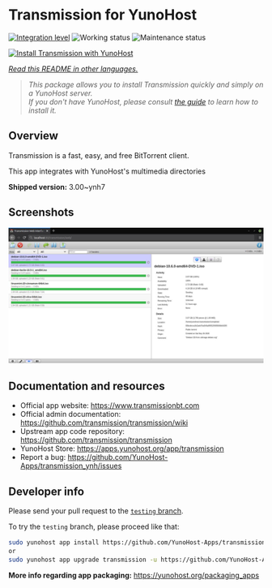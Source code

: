 <!--
N.B.: This README was automatically generated by <https://github.com/YunoHost/apps/tree/master/tools/readme_generator>
It shall NOT be edited by hand.
-->

# Transmission for YunoHost

[![Integration level](https://dash.yunohost.org/integration/transmission.svg)](https://dash.yunohost.org/appci/app/transmission) ![Working status](https://ci-apps.yunohost.org/ci/badges/transmission.status.svg) ![Maintenance status](https://ci-apps.yunohost.org/ci/badges/transmission.maintain.svg)

[![Install Transmission with YunoHost](https://install-app.yunohost.org/install-with-yunohost.svg)](https://install-app.yunohost.org/?app=transmission)

*[Read this README in other languages.](./ALL_README.md)*

> *This package allows you to install Transmission quickly and simply on a YunoHost server.*  
> *If you don't have YunoHost, please consult [the guide](https://yunohost.org/install) to learn how to install it.*

## Overview

Transmission is a fast, easy, and free BitTorrent client.

This app integrates with YunoHost's multimedia directories


**Shipped version:** 3.00~ynh7

## Screenshots

![Screenshot of Transmission](./doc/screenshots/transmission.jpg)

## Documentation and resources

- Official app website: <https://www.transmissionbt.com>
- Official admin documentation: <https://github.com/transmission/transmission/wiki>
- Upstream app code repository: <https://github.com/transmission/transmission>
- YunoHost Store: <https://apps.yunohost.org/app/transmission>
- Report a bug: <https://github.com/YunoHost-Apps/transmission_ynh/issues>

## Developer info

Please send your pull request to the [`testing` branch](https://github.com/YunoHost-Apps/transmission_ynh/tree/testing).

To try the `testing` branch, please proceed like that:

```bash
sudo yunohost app install https://github.com/YunoHost-Apps/transmission_ynh/tree/testing --debug
or
sudo yunohost app upgrade transmission -u https://github.com/YunoHost-Apps/transmission_ynh/tree/testing --debug
```

**More info regarding app packaging:** <https://yunohost.org/packaging_apps>

